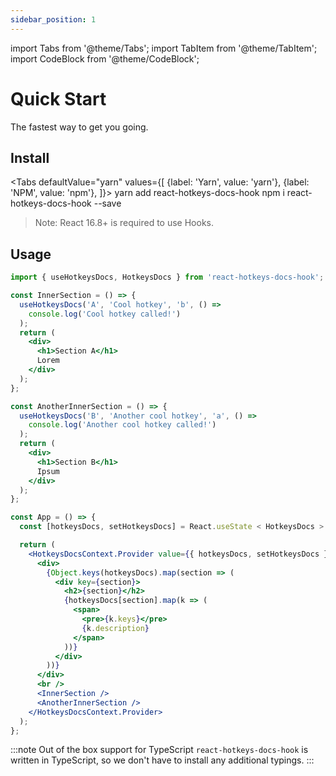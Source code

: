 ```yaml
---
sidebar_position: 1
---
```


import Tabs from '@theme/Tabs';
import TabItem from '@theme/TabItem';
import CodeBlock from '@theme/CodeBlock';

# Quick Start

The fastest way to get you going.

## Install

<Tabs
defaultValue="yarn"
values={[
{label: 'Yarn', value: 'yarn'},
{label: 'NPM', value: 'npm'},
]}>
<TabItem value="yarn">
<CodeBlock className="language-shell">yarn add react-hotkeys-docs-hook</CodeBlock>
</TabItem>
<TabItem value="npm">
<CodeBlock className="language-shell">npm i react-hotkeys-docs-hook --save</CodeBlock>
</TabItem>
</Tabs>

> Note: React 16.8+ is required to use Hooks.

## Usage

```jsx
import { useHotkeysDocs, HotkeysDocs } from 'react-hotkeys-docs-hook';
```

```jsx
const InnerSection = () => {
  useHotkeysDocs('A', 'Cool hotkey', 'b', () =>
    console.log('Cool hotkey called!')
  );
  return (
    <div>
      <h1>Section A</h1>
      Lorem
    </div>
  );
};

const AnotherInnerSection = () => {
  useHotkeysDocs('B', 'Another cool hotkey', 'a', () =>
    console.log('Another cool hotkey called!')
  );
  return (
    <div>
      <h1>Section B</h1>
      Ipsum
    </div>
  );
};

const App = () => {
  const [hotkeysDocs, setHotkeysDocs] = React.useState < HotkeysDocs > [];

  return (
    <HotkeysDocsContext.Provider value={{ hotkeysDocs, setHotkeysDocs }}>
      <div>
        {Object.keys(hotkeysDocs).map(section => (
          <div key={section}>
            <h2>{section}</h2>
            {hotkeysDocs[section].map(k => (
              <span>
                <pre>{k.keys}</pre>
                {k.description}
              </span>
            ))}
          </div>
        ))}
      </div>
      <br />
      <InnerSection />
      <AnotherInnerSection />
    </HotkeysDocsContext.Provider>
  );
};
```

:::note Out of the box support for TypeScript
`react-hotkeys-docs-hook` is written in TypeScript, so we don't have to install any additional typings.
:::
